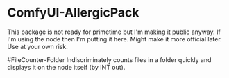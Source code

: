 ﻿# ComfyUI-AllergicPack
This package is not ready for primetime but I'm making it public anyway.  If I'm using the node then I'm putting it here.  Might make it more official later.  Use at your own risk.

#FileCounter-Folder
Indiscriminately counts files in a folder quickly and displays it on the node itself (by INT out).
